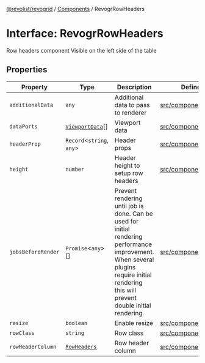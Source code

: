 [@revolist/revogrid](README.md) / [Components](Namespace.Components.md) / RevogrRowHeaders

# Interface: RevogrRowHeaders

Row headers component
Visible on the left side of the table

## Properties

| Property | Type | Description | Defined in |
| ------ | ------ | ------ | ------ |
| `additionalData` | `any` | Additional data to pass to renderer | [src/components.d.ts:626](https://github.com/revolist/revogrid/blob/339b58d64f0e4822db63d040318421d77ef85671/src/components.d.ts#L626) |
| `dataPorts` | [`ViewportData`](TypeAlias.ViewportData.md)[] | Viewport data | [src/components.d.ts:630](https://github.com/revolist/revogrid/blob/339b58d64f0e4822db63d040318421d77ef85671/src/components.d.ts#L630) |
| `headerProp` | `Record`\<`string`, `any`\> | Header props | [src/components.d.ts:634](https://github.com/revolist/revogrid/blob/339b58d64f0e4822db63d040318421d77ef85671/src/components.d.ts#L634) |
| `height` | `number` | Header height to setup row headers | [src/components.d.ts:638](https://github.com/revolist/revogrid/blob/339b58d64f0e4822db63d040318421d77ef85671/src/components.d.ts#L638) |
| `jobsBeforeRender` | `Promise`\<`any`\>[] | Prevent rendering until job is done. Can be used for initial rendering performance improvement. When several plugins require initial rendering this will prevent double initial rendering. | [src/components.d.ts:642](https://github.com/revolist/revogrid/blob/339b58d64f0e4822db63d040318421d77ef85671/src/components.d.ts#L642) |
| `resize` | `boolean` | Enable resize | [src/components.d.ts:646](https://github.com/revolist/revogrid/blob/339b58d64f0e4822db63d040318421d77ef85671/src/components.d.ts#L646) |
| `rowClass` | `string` | Row class | [src/components.d.ts:650](https://github.com/revolist/revogrid/blob/339b58d64f0e4822db63d040318421d77ef85671/src/components.d.ts#L650) |
| `rowHeaderColumn` | [`RowHeaders`](Interface.RowHeaders.md) | Row header column | [src/components.d.ts:654](https://github.com/revolist/revogrid/blob/339b58d64f0e4822db63d040318421d77ef85671/src/components.d.ts#L654) |
